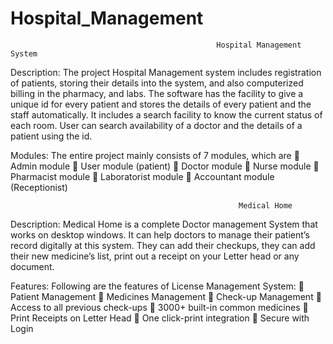 # Hospital_Management


                                                   




                                                  Hospital Management System
Description:
The project Hospital Management system includes registration of patients, storing their details into the system, and also computerized billing in the pharmacy, and labs. The software has the facility to give a unique id for every patient and stores the details of every patient and the staff automatically. It includes a search facility to know the current status of each room. User can search availability of a doctor and the details of a patient using the id.


Modules:
The entire project mainly consists of 7 modules, which are
 Admin module
 User module (patient)  Doctor module
 Nurse module
 Pharmacist module  Laboratorist module
 Accountant module (Receptionist)




                                                       Medical Home


Description:
Medical Home is a complete Doctor management System that works on desktop windows. It can help doctors to manage their patient’s record digitally at this system. 
They can add their checkups, they can add their new medicine’s list, print out a receipt on your Letter head or any document.


Features:
Following are the features of License Management System:
 Patient Management
 Medicines Management
 Check-up Management
 Access to all previous check-ups
 3000+ built-in common medicines
 Print Receipts on Letter Head
 One click-print integration
 Secure with Login

